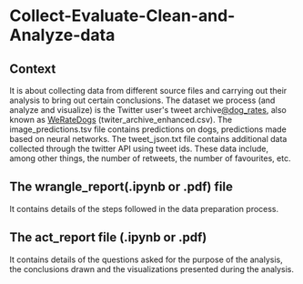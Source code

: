 # Collect-Evaluate-Clean-and-Analyze-data
## Context
It is about collecting data from different source files and carrying out their analysis to bring out certain conclusions.
The dataset we process (and analyze and visualize) is the Twitter user's tweet archive<a href="https://twitter.com/dog_rates">@dog_rates</a>, also known as <a href="https://en.wikipedia.org/wiki/WeRateDogs">WeRateDogs</a> (twiter_archive_enhanced.csv).
The image_predictions.tsv file contains predictions on dogs, predictions made based on neural networks.
The tweet_json.txt file contains additional data collected through the twitter API using tweet ids. These data include, among other things, the number of retweets, the number of favourites, etc.
## The wrangle_report(.ipynb or .pdf) file
It contains details of the steps followed in the data preparation process.
## The act_report file (.ipynb or .pdf)
It contains details of the questions asked for the purpose of the analysis, the conclusions drawn and the visualizations presented during the analysis.
